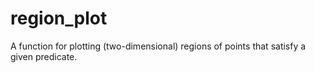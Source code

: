# region_plot
A function for plotting (two-dimensional) regions of points that satisfy a given predicate.
